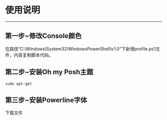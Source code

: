 # **使用说明**
***
## 第一步~修改Console颜色
在路径“C:\Windows\System32\WindowsPowerShell\v1.0”下新增profile.ps1文件，内容复制脚本代码。
## 第二步~安装Oh my Posh主题
`sudo apt-get`
## 第三步~安装Powerline字体
下载文件
